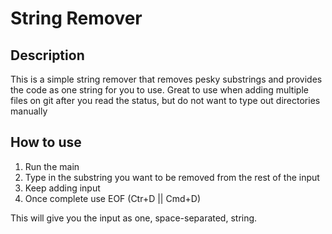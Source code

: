 # String Remover
## Description
This is a simple string remover that removes pesky substrings and provides the code as one string for you to use. Great to use when adding multiple files on git after you read the status, but do not want to type out directories manually

## How to use
1. Run the main
2. Type in the substring you want to be removed from the rest of the input
3. Keep adding input
4. Once complete use EOF (Ctr+D || Cmd+D)

This will give you the input as one, space-separated, string.
